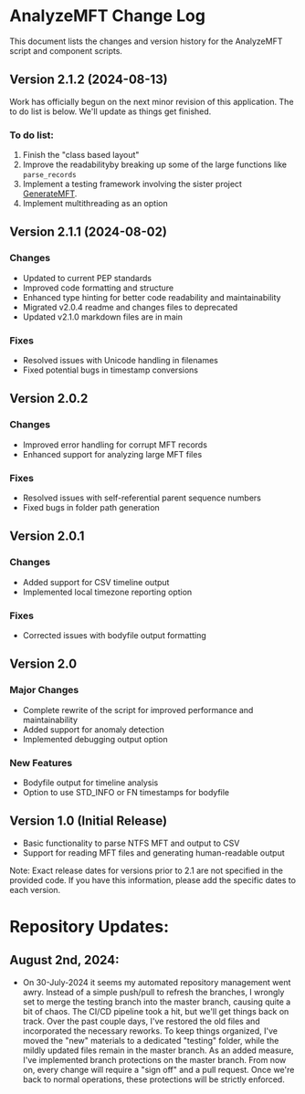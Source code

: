 
# AnalyzeMFT Change Log

This document lists the changes and version history for the AnalyzeMFT script and component scripts.

## Version 2.1.2 (2024-08-13)

Work has officially begun on the next minor revision of this application. The to do list is below. We'll update as things get finished.

### To do list:

1. Finish the "class based layout"
2. Improve the readabilityby breaking up some of the large functions like `parse_records`
3. Implement a testing framework involving the sister project [GenerateMFT](https://github.com/rowingdude/GenerateMFT/).
4. Implement multithreading as an option


## Version 2.1.1 (2024-08-02)

### Changes
- Updated to current PEP standards
- Improved code formatting and structure
- Enhanced type hinting for better code readability and maintainability
- Migrated v2.0.4 readme and changes files to deprecated
- Updated v2.1.0 markdown files are in main

### Fixes
- Resolved issues with Unicode handling in filenames
- Fixed potential bugs in timestamp conversions

## Version 2.0.2

### Changes
- Improved error handling for corrupt MFT records
- Enhanced support for analyzing large MFT files

### Fixes
- Resolved issues with self-referential parent sequence numbers
- Fixed bugs in folder path generation

## Version 2.0.1

### Changes
- Added support for CSV timeline output
- Implemented local timezone reporting option

### Fixes
- Corrected issues with bodyfile output formatting

## Version 2.0

### Major Changes
- Complete rewrite of the script for improved performance and maintainability
- Added support for anomaly detection
- Implemented debugging output option

### New Features
- Bodyfile output for timeline analysis
- Option to use STD_INFO or FN timestamps for bodyfile

## Version 1.0 (Initial Release)

- Basic functionality to parse NTFS MFT and output to CSV
- Support for reading MFT files and generating human-readable output

Note: Exact release dates for versions prior to 2.1 are not specified in the provided code. If you have this information, please add the specific dates to each version.


# Repository Updates:
## August 2nd, 2024:
- On 30-July-2024 it seems my automated repository management went awry. Instead of a simple push/pull to refresh the branches, I wrongly set to merge the testing branch into the master branch, causing quite a bit of chaos. The CI/CD pipeline took a hit, but we'll get things back on track. Over the past couple days, I've restored the old files and incorporated the necessary reworks. To keep things organized, I've moved the "new" materials to a dedicated "testing" folder, while the mildly updated files remain in the master branch. As an added measure, I've implemented branch protections on the master branch. From now on, every change will require a "sign off" and a pull request. Once we're back to normal operations, these protections will be strictly enforced.

